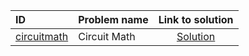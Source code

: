 | ID | Problem name | Link to solution |
|:---|:---|:---:|
| [circuitmath](https://open.kattis.com/problems/circuitmath) | Circuit Math | [Solution](https://github.com/versenyi98/kattis-solutions/tree/main/solutions/Circuit%20Math)|
